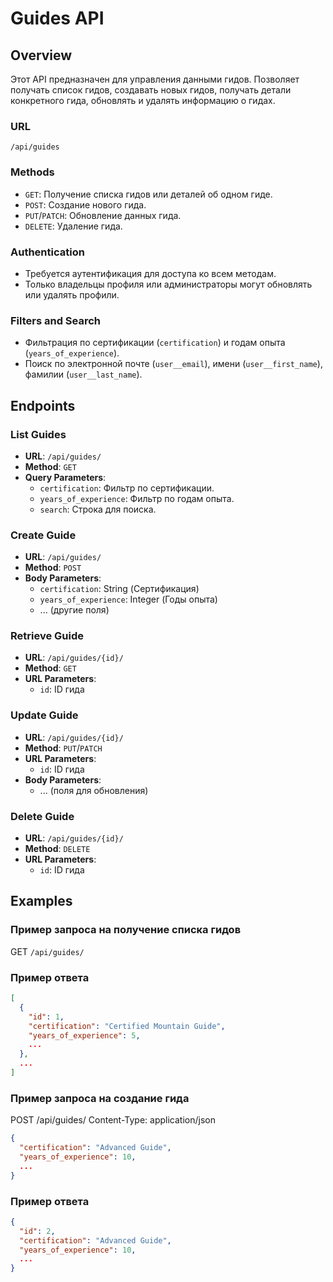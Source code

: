 # Guides API

## Overview

Этот API предназначен для управления данными гидов. Позволяет получать список гидов, создавать новых гидов, получать детали конкретного гида, обновлять и удалять информацию о гидах.

### URL

`/api/guides`


### Methods

- `GET`: Получение списка гидов или деталей об одном гиде.
- `POST`: Создание нового гида.
- `PUT`/`PATCH`: Обновление данных гида.
- `DELETE`: Удаление гида.

### Authentication

- Требуется аутентификация для доступа ко всем методам.
- Только владельцы профиля или администраторы могут обновлять или удалять профили.

### Filters and Search

- Фильтрация по сертификации (`certification`) и годам опыта (`years_of_experience`).
- Поиск по электронной почте (`user__email`), имени (`user__first_name`), фамилии (`user__last_name`).

## Endpoints

### List Guides

- **URL**: `/api/guides/`
- **Method**: `GET`
- **Query Parameters**:
  - `certification`: Фильтр по сертификации.
  - `years_of_experience`: Фильтр по годам опыта.
  - `search`: Строка для поиска.

### Create Guide

- **URL**: `/api/guides/`
- **Method**: `POST`
- **Body Parameters**:
  - `certification`: String (Сертификация)
  - `years_of_experience`: Integer (Годы опыта)
  - ... (другие поля)

### Retrieve Guide

- **URL**: `/api/guides/{id}/`
- **Method**: `GET`
- **URL Parameters**:
  - `id`: ID гида

### Update Guide

- **URL**: `/api/guides/{id}/`
- **Method**: `PUT`/`PATCH`
- **URL Parameters**:
  - `id`: ID гида
- **Body Parameters**:
  - ... (поля для обновления)

### Delete Guide

- **URL**: `/api/guides/{id}/`
- **Method**: `DELETE`
- **URL Parameters**:
  - `id`: ID гида

## Examples

### Пример запроса на получение списка гидов

GET `/api/guides/`

### Пример ответа

```json
[
  {
    "id": 1,
    "certification": "Certified Mountain Guide",
    "years_of_experience": 5,
    ...
  },
  ...
]
```

### Пример запроса на создание гида

POST /api/guides/
Content-Type: application/json

```json
{
  "certification": "Advanced Guide",
  "years_of_experience": 10,
  ...
}
```

### Пример ответа

```json
{
  "id": 2,
  "certification": "Advanced Guide",
  "years_of_experience": 10,
  ...
}

```